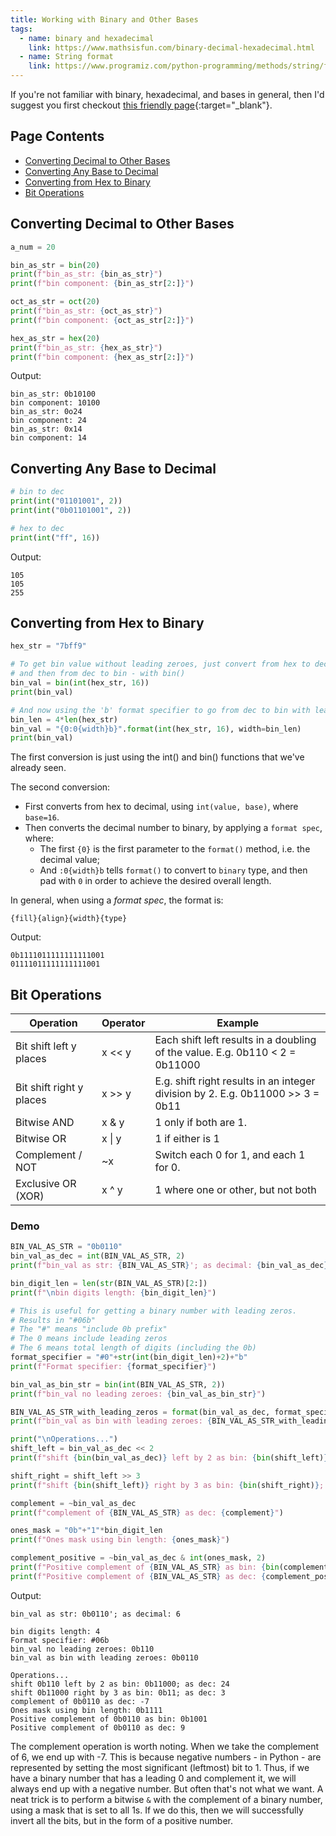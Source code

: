 ```yaml
---
title: Working with Binary and Other Bases
tags: 
  - name: binary and hexadecimal
    link: https://www.mathsisfun.com/binary-decimal-hexadecimal.html
  - name: String format
    link: https://www.programiz.com/python-programming/methods/string/format
---
```


If you're not familiar with binary, hexadecimal, and bases in general, then I'd suggest you first checkout [this friendly page](https://www.mathsisfun.com/binary-decimal-hexadecimal.html){:target="_blank"}.

## Page Contents

- [Converting Decimal to Other Bases](#converting-decimal-to-other-bases)
- [Converting Any Base to Decimal](#converting-any-base-to-decimal)
- [Converting from Hex to Binary](#converting-from-hex-to-binary)
- [Bit Operations](#bit-operations)

## Converting Decimal to Other Bases

```python
a_num = 20

bin_as_str = bin(20)
print(f"bin_as_str: {bin_as_str}")
print(f"bin component: {bin_as_str[2:]}")

oct_as_str = oct(20)
print(f"bin_as_str: {oct_as_str}")
print(f"bin component: {oct_as_str[2:]}")

hex_as_str = hex(20)
print(f"bin_as_str: {hex_as_str}")
print(f"bin component: {hex_as_str[2:]}")
```

Output:

```text
bin_as_str: 0b10100
bin component: 10100
bin_as_str: 0o24
bin component: 24
bin_as_str: 0x14
bin component: 14
```

## Converting Any Base to Decimal

```python
# bin to dec
print(int("01101001", 2))
print(int("0b01101001", 2))

# hex to dec
print(int("ff", 16))
```

Output:

```text
105
105
255
```

## Converting from Hex to Binary

```python
hex_str = "7bff9"

# To get bin value without leading zeroes, just convert from hex to dec - with int(),
# and then from dec to bin - with bin()
bin_val = bin(int(hex_str, 16))
print(bin_val)

# And now using the 'b' format specifier to go from dec to bin with leading zeroes
bin_len = 4*len(hex_str)
bin_val = "{0:0{width}b}".format(int(hex_str, 16), width=bin_len)
print(bin_val)
```

The first conversion is just using the int() and bin() functions that we've already seen.

The second conversion:

- First converts from hex to decimal, using `int(value, base)`, where `base=16`.
- Then converts the decimal number to binary, by applying a `format spec`, where:
  - The first `{0}` is the first parameter to the `format()` method, i.e. the decimal value;
  - And `:0{width}b` tells `format()` to convert to `binary` type, and then pad with `0` in order to achieve the desired overall length.

In general, when using a _format spec_, the format is:

```
{fill}{align}{width}{type}
```

Output:

```text
0b1111011111111111001
01111011111111111001
```

## Bit Operations

|Operation|Operator|Example|
|---------|--------|-------|
|Bit shift left y places|x << y|Each shift left results in a doubling of the value. E.g. 0b110 < 2 = 0b11000|
|Bit shift right y places|x >> y|E.g. shift right results in an integer division by 2. E.g. 0b11000 >> 3 = 0b11|
|Bitwise AND|x & y|1 only if both are 1.|
|Bitwise OR|x \| y|1 if either is 1|
|Complement / NOT|~x|Switch each 0 for 1, and each 1 for 0.
|Exclusive OR (XOR)|x ^ y|1 where one or other, but not both

### Demo

```python
BIN_VAL_AS_STR = "0b0110"
bin_val_as_dec = int(BIN_VAL_AS_STR, 2)
print(f"bin_val as str: {BIN_VAL_AS_STR}'; as decimal: {bin_val_as_dec}")

bin_digit_len = len(str(BIN_VAL_AS_STR)[2:])
print(f"\nbin digits length: {bin_digit_len}")

# This is useful for getting a binary number with leading zeros.
# Results in "#06b"
# The "#" means "include 0b prefix"
# The 0 means include leading zeros
# The 6 means total length of digits (including the 0b)
format_specifier = "#0"+str(int(bin_digit_len)+2)+"b"
print(f"Format specifier: {format_specifier}")

bin_val_as_bin_str = bin(int(BIN_VAL_AS_STR, 2))
print(f"bin_val no leading zeroes: {bin_val_as_bin_str}")

BIN_VAL_AS_STR_with_leading_zeros = format(bin_val_as_dec, format_specifier)
print(f"bin_val as bin with leading zeroes: {BIN_VAL_AS_STR_with_leading_zeros}")

print("\nOperations...")
shift_left = bin_val_as_dec << 2
print(f"shift {bin(bin_val_as_dec)} left by 2 as bin: {bin(shift_left)}; as dec: {shift_left}")

shift_right = shift_left >> 3
print(f"shift {bin(shift_left)} right by 3 as bin: {bin(shift_right)}; as dec: {shift_right}")

complement = ~bin_val_as_dec
print(f"complement of {BIN_VAL_AS_STR} as dec: {complement}")

ones_mask = "0b"+"1"*bin_digit_len
print(f"Ones mask using bin length: {ones_mask}")

complement_positive = ~bin_val_as_dec & int(ones_mask, 2)
print(f"Positive complement of {BIN_VAL_AS_STR} as bin: {bin(complement_positive)}")
print(f"Positive complement of {BIN_VAL_AS_STR} as dec: {complement_positive}")
```

Output:

```text
bin_val as str: 0b0110'; as decimal: 6

bin digits length: 4
Format specifier: #06b
bin_val no leading zeroes: 0b110
bin_val as bin with leading zeroes: 0b0110

Operations...
shift 0b110 left by 2 as bin: 0b11000; as dec: 24
shift 0b11000 right by 3 as bin: 0b11; as dec: 3
complement of 0b0110 as dec: -7
Ones mask using bin length: 0b1111
Positive complement of 0b0110 as bin: 0b1001
Positive complement of 0b0110 as dec: 9
```

The complement operation is worth noting.  When we take the complement of 6, we end up with -7.  This is because negative numbers - in Python - are represented by setting the most significant (leftmost) bit to 1. Thus, if we have a binary number that has a leading 0 and complement it, we will always end up with a negative number.  But often that's not what we want. A neat trick is to perform a bitwise `&` with the complement of a binary number, using a mask that is set to all 1s. If we do this, then we will successfully invert all the bits, but in the form of a positive number.